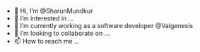 - 👋 Hi, I’m @SharunMundkur
- 👀 I’m interested in ...
- 🌱 I’m currently working as a software developer @Valgenesis
- 💞️ I’m looking to collaborate on ...
- 📫 How to reach me ...

<!---
SharunMundkur/SharunMundkur is a ✨ special ✨ repository because its `README.md` (this file) appears on your GitHub profile.
You can click the Preview link to take a look at your changes.
--->
